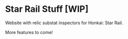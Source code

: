 # Star Rail Stuff [WIP]

Website with relic substat inspectors for Honkai: Star Rail.

More features to come!
